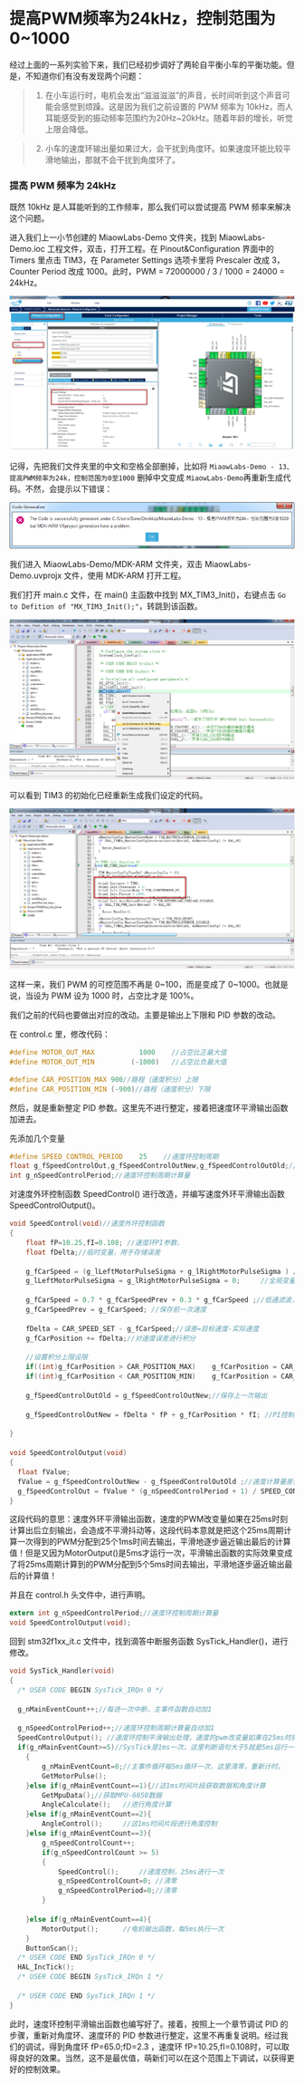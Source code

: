 # 提高PWM频率为24kHz，控制范围为0~1000

经过上面的一系列实验下来，我们已经初步调好了两轮自平衡小车的平衡功能。但是，不知道你们有没有发现两个问题：

> 1. 在小车运行时，电机会发出“滋滋滋滋”的声音，长时间听到这个声音可能会感觉到烦躁。这是因为我们之前设置的 PWM 频率为 10kHz，而人耳能感受到的振动频率范围约为20Hz~20kHz。随着年龄的增长，听觉上限会降低。

> 2. 小车的速度环输出量如果过大，会干扰到角度环。如果速度环能比较平滑地输出，那就不会干扰到角度环了。

### 提高 PWM 频率为 24kHz

既然 10kHz 是人耳能听到的工作频率，那么我们可以尝试提高 PWM 频率来解决这个问题。

进入我们上一小节创建的 MiaowLabs-Demo 文件夹，找到 MiaowLabs-Demo.ioc 工程文件，双击，打开工程。在 Pinout&Configuration 界面中的 Timers 里点击 TIM3，在 Parameter Settings 选项卡里将 Prescaler 改成 3，Counter Period 改成 1000。此时，PWM = 72000000 / 3 / 1000 = 24000 = 24kHz。 

![修改PWM频率](/img/2019-09-02_202052.png)

记得，先把我们文件夹里的中文和空格全部删掉，比如将 `MiaowLabs-Demo - 13、提高PWM频率为24k，控制范围为0至1000` 删掉中文变成 `MiaowLabs-Demo`再重新生成代码。不然，会提示以下错误：

![目录下有中文和空格时会提示类似的错误](/img/2019-09-02_203208.png)

我们进入 MiaowLabs-Demo/MDK-ARM 文件夹，双击 MiaowLabs-Demo.uvprojx 文件，使用 MDK-ARM 打开工程。

我们打开 main.c 文件，在 main() 主函数中找到 MX_TIM3_Init()，右键点击 `Go to Defition of "MX_TIM3_Init();"`，转跳到该函数。

![转跳到该函数](/img/2019-09-02_204538.png)

可以看到 TIM3 的初始化已经重新生成我们设定的代码。

![TIM3初始化代码已经重新生成](/img/2019-09-02_204734.png)

这样一来，我们 PWM 的可控范围不再是 0~100，而是变成了 0~1000。也就是说，当设为 PWM 设为 1000 时，占空比才是 100%。

我们之前的代码也要做出对应的改动。主要是输出上下限和 PID 参数的改动。

在 control.c 里，修改代码：

```c
#define MOTOR_OUT_MAX           1000	//占空比正最大值
#define MOTOR_OUT_MIN         (-1000)   //占空比负最大值
```

```c
#define CAR_POSITION_MAX 900//路程（速度积分）上限
#define CAR_POSITION_MIN (-900)//路程（速度积分）下限
```

然后，就是重新整定 PID 参数。这里先不进行整定，接着把速度环平滑输出函数加进去。

先添加几个变量

```c
#define SPEED_CONTROL_PERIOD	25	  //速度环控制周期
float g_fSpeedControlOut,g_fSpeedControlOutNew,g_fSpeedControlOutOld;//速度环输出
int g_nSpeedControlPeriod;//速度环控制周期计算量
```
对速度外环控制函数 SpeedControl() 进行改造，并编写速度外环平滑输出函数 SpeedControlOutput()。

```c
void SpeedControl(void)//速度外环控制函数
{
  	float fP=10.25,fI=0.108; //速度环PI参数，	
	float fDelta;//临时变量，用于存储误差
	
	g_fCarSpeed = (g_lLeftMotorPulseSigma + g_lRightMotorPulseSigma ) / 2;//左轮和右轮的速度平均值等于小车速度
    g_lLeftMotorPulseSigma = g_lRightMotorPulseSigma = 0;	  //全局变量，注意及时清零
    	
	g_fCarSpeed = 0.7 * g_fCarSpeedPrev + 0.3 * g_fCarSpeed ;//低通滤波，使速度更平滑
	g_fCarSpeedPrev = g_fCarSpeed; //保存前一次速度  

	fDelta = CAR_SPEED_SET - g_fCarSpeed;//误差=目标速度-实际速度  
    g_fCarPosition += fDelta;//对速度误差进行积分   
	
    //设置积分上限设限
	if((int)g_fCarPosition > CAR_POSITION_MAX)    g_fCarPosition = CAR_POSITION_MAX;
	if((int)g_fCarPosition < CAR_POSITION_MIN)    g_fCarPosition = CAR_POSITION_MIN;
	
    g_fSpeedControlOutOld = g_fSpeedControlOutNew;//保存上一次输出
    
    g_fSpeedControlOutNew = fDelta * fP + g_fCarPosition * fI; //PI控制器，输出=误差*P+误差积分*I
    
}

void SpeedControlOutput(void)
{
  float fValue;
  fValue = g_fSpeedControlOutNew - g_fSpeedControlOutOld ;//速度计算量差值=本次速度计算量-上次速度计算量
  g_fSpeedControlOut = fValue * (g_nSpeedControlPeriod + 1) / SPEED_CONTROL_PERIOD + g_fSpeedControlOutOld;//速度计算量差值* 
}
```
这段代码的意思：速度外环平滑输出函数，速度的PWM改变量如果在25ms时刻计算出后立刻输出，会造成不平滑抖动等，这段代码本意就是把这个25ms周期计算一次得到的PWM分配到25个1ms时间去输出，平滑地逐步逼近输出最后的计算值！但是又因为MotorOutput()是5ms才运行一次，平滑输出函数的实际效果变成了将25ms周期计算到的PWM分配到5个5ms时间去输出，平滑地逐步逼近输出最后的计算值！

并且在 control.h 头文件中，进行声明。

```c
extern int g_nSpeedControlPeriod;//速度环控制周期计算量
void SpeedControlOutput(void); 
```

回到 stm32f1xx_it.c 文件中，找到滴答中断服务函数 SysTick_Handler()，进行修改。

```c
void SysTick_Handler(void)
{
  /* USER CODE BEGIN SysTick_IRQn 0 */
	
  g_nMainEventCount++;//每进一次中断，主事件函数自动加1
    
  g_nSpeedControlPeriod++;//速度环控制周期计算量自动加1
  SpeedControlOutput(); //速度环控制平滑输出处理，速度的pwm改变量如果在25ms时刻计算出后立刻输出，会造成不平滑抖动等，这段代码就是把这个25ms周期计算一次得到的pwm分配到5个5ms时间去输出，平滑地逐步逼近输出最后的计算值！ 
  if(g_nMainEventCount>=5)//SysTick是1ms一次，这里判断语句大于5就是5ms运行一次
	{
		g_nMainEventCount=0;//主事件循环每5ms循环一次，这里清零，重新计时。    
        GetMotorPulse();
	}else if(g_nMainEventCount==1){//这1ms时间片段获取数据和角度计算
        GetMpuData();//获取MPU-6050数据
		AngleCalculate();	//进行角度计算		
	}else if(g_nMainEventCount==2){
		AngleControl();	    //这1ms时间片段进行角度控制
	}else if(g_nMainEventCount==3){
		g_nSpeedControlCount++;
		if(g_nSpeedControlCount >= 5)
		{
			SpeedControl();     //速度控制，25ms进行一次
			g_nSpeedControlCount=0; //清零
            g_nSpeedControlPeriod=0;//清零
		}
        
	}else if(g_nMainEventCount==4){	
		MotorOutput();	 	//电机输出函数，每5ms执行一次
	}
	ButtonScan();
  /* USER CODE END SysTick_IRQn 0 */
  HAL_IncTick();
  /* USER CODE BEGIN SysTick_IRQn 1 */

  /* USER CODE END SysTick_IRQn 1 */
}
```

此时，速度环控制平滑输出函数也编写好了。接着，按照上一个章节调试 PID 的步骤，重新对角度环、速度环的 PID 参数进行整定，这里不再重复说明。经过我们的调试，得到角度环 fP=65.0;fD=2.3 ，速度环 fP=10.25,fI=0.108时，可以取得良好的效果。当然，这不是最优值，萌新们可以在这个范围上下调试，以获得更好的控制效果。



